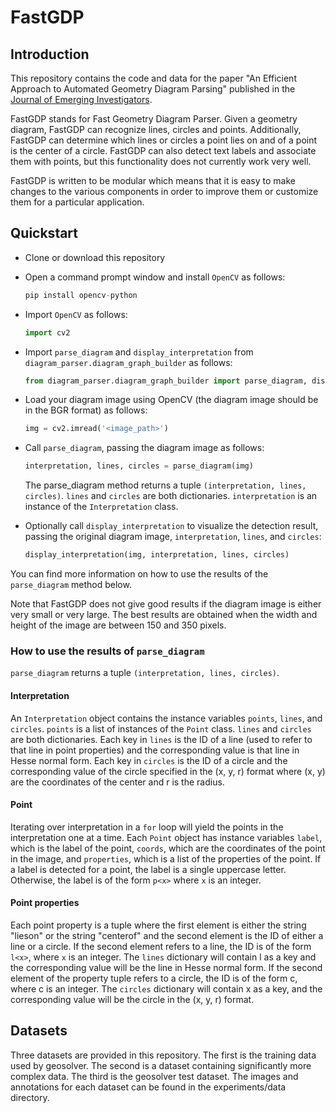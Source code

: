 # FastGDP

## Introduction
This repository contains the code and data for the paper "An Efficient Approach to Automated Geometry Diagram Parsing" published 
in the [Journal of Emerging Investigators](https://emerginginvestigators.org/articles/an-efficient-approach-to-automated-geometry-diagram-parsing).

FastGDP stands for Fast Geometry Diagram Parser. Given a geometry diagram, FastGDP can recognize lines, circles and points. Additionally, FastGDP 
can determine which lines or circles a point lies on and of a point is the center of a circle.
FastGDP can also detect text labels and associate them with points, but this functionality does not currently work very well. 

FastGDP is written to be modular which means that it is easy to make changes to the various components in order to improve them or customize them for a particular application.

## Quickstart
- Clone or download this repository

- Open a command prompt window and install `OpenCV` as follows:
    ```python
    pip install opencv-python
    ```
    
- Import `OpenCV` as follows:
    ```python
    import cv2
    ```

- Import `parse_diagram` and `display_interpretation` from `diagram_parser.diagram_graph_builder` as follows:
    ```python
    from diagram_parser.diagram_graph_builder import parse_diagram, display_interpretation
    ```

- Load your diagram image using OpenCV (the diagram image should be in the BGR format) as follows:
  
  ```python
  img = cv2.imread('<image_path>')
  ```

- Call `parse_diagram`, passing the diagram image as follows:
   ```python
  interpretation, lines, circles = parse_diagram(img)
  ```
  The parse_diagram method returns a tuple `(interpretation, lines, circles)`. 
  `lines` and `circles` are both dictionaries. `interpretation` is an instance of the `Interpretation` class.

- Optionally call `display_interpretation` to visualize the detection result, passing the original diagram image, 
  `interpretation`, `lines`, and `circles`:
    ```python
    display_interpretation(img, interpretation, lines, circles)
    ```

You can find more information on how to use the results of the `parse_diagram` method below.

Note that FastGDP does not give good results if the diagram image is either very small or very large. 
The best results are obtained when the width and height of the image are between 150 and 350 pixels.

### How to use the results of `parse_diagram`
`parse_diagram` returns a tuple `(interpretation, lines, circles)`.

#### Interpretation
An `Interpretation` object contains the instance variables `points`, `lines`, and `circles`. `points` is a list of instances of the `Point` class.
`lines` and `circles` are both dictionaries. Each key in `lines` is the ID of a line (used to refer to that line in point properties) and the corresponding value is that line in Hesse normal form.
Each key in `circles` is the ID of a circle and the corresponding value of the circle specified in the (x, y, r) format where (x, y) are the coordinates of the center and r is the radius.

#### Point
Iterating over interpretation in a `for` loop will yield the points in the interpretation one at a time. 
Each `Point` object has instance variables `label`, which is the label of the point, `coords`, which are the coordinates of the point in the image, and `properties`, which is a list of the properties of the point.
If a label is detected for a point, the label is a single uppercase letter. Otherwise, the label is of the form `p<x>` where `x` is an integer.

#### Point properties

Each point property is a tuple where the first element is either the string "lieson" or the string "centerof" and the second element is the ID of either a line or a circle. 
If the second element refers to a line, the ID is of the form `l<x>`, where `x` is an integer. The `lines` dictionary will contain l<x> as a key and the corresponding value will be the line in Hesse normal form.
If the second element of the property tuple refers to a circle,  the ID is of the form c<x>, where c is an integer. The `circles` dictionary will contain x<x> as a key, and the corresponding value will be the circle in the (x, y, r) format.

## Datasets

Three datasets are provided in this repository. The first is the training data used by geosolver. The second is a dataset containing significantly more complex data. The third is the geosolver test dataset. The images and annotations for each dataset can be found in the experiments/data directory.

